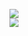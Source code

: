 [![](https://img.shields.io/badge/Made%20With-Github%20Spray-lightgrey.svg?style=for-the-badge&logo=github)](https://github.com/Annihil/github-spray#31826)  
[![](https://i.imgur.com/2DrTn0Z.gif)](https://github.com/Annihil/github-spray)